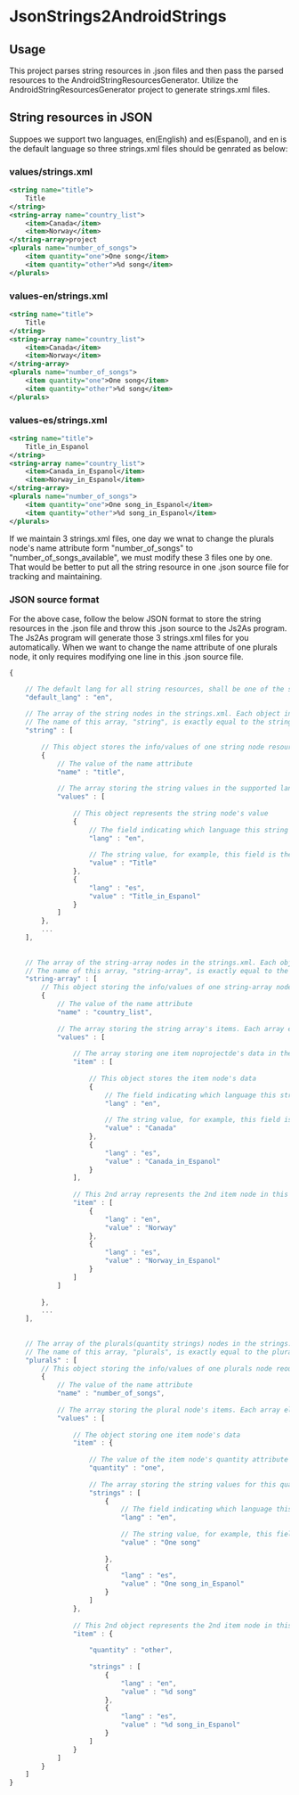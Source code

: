 JsonStrings2AndroidStrings
===============================


## Usage
This project parses string resources in .json files and then pass the parsed resources to the AndroidStringResourcesGenerator. Utilize the AndroidStringResourcesGenerator project to generate strings.xml files.


## String resources in JSON

Suppoes we support two languages, en(English) and es(Espanol), and en is the default language so three strings.xml files should be genrated as below:

### values/strings.xml
```xml
<string name="title">
	Title
</string>
<string-array name="country_list">
	<item>Canada</item>
	<item>Norway</item>
</string-array>project
<plurals name="number_of_songs">
	<item quantity="one">One song</item>
	<item quantity="other">%d song</item>
</plurals>
```

### values-en/strings.xml
```xml
<string name="title">
	Title
</string>
<string-array name="country_list">
	<item>Canada</item>
	<item>Norway</item>
</string-array>
<plurals name="number_of_songs">
	<item quantity="one">One song</item>
	<item quantity="other">%d song</item>
</plurals>
```

### values-es/strings.xml
```xml
<string name="title">
	Title_in_Espanol
</string>
<string-array name="country_list">
	<item>Canada_in_Espanol</item>
	<item>Norway_in_Espanol</item>
</string-array>
<plurals name="number_of_songs">
	<item quantity="one">One song_in_Espanol</item>
	<item quantity="other">%d song_in_Espanol</item>
</plurals>
```

If we maintain 3 strings.xml files, one day we wnat to change the plurals node's name attribute form "number_of_songs" to "number_of_songs_available", we must modify these 3 files one by one. That would be better to put all the string resource in one .json source file for tracking and maintaining.


### JSON source format

For the above case, follow the below JSON format to store the string resources in the .json file and throw this .json source to the Js2As program.
The Js2As program will generate those 3 strings.xml files for you automatically. When we want to change the name attribute of one plurals node, it only requires modifying one line in this .json source file.

```javascript
{

	// The default lang for all string resources, shall be one of the supported langs in the below string resources.
	"default_lang" : "en",
	
	// The array of the string nodes in the strings.xml. Each object in the array represents one string node.
	// The name of this array, "string", is exactly equal to the string node's tag name, <string>
	"string" : [	
		
		// This object stores the info/values of one string node resource
		{
			// The value of the name attribute
			"name" : "title",
			
			// The array storing the string values in the supported langs
			"values" : [ 
				
				// This object represents the string node's value
				{
					// The field indicating which language this string value belongs to, for example this field says the supported lang is English(en).
					"lang" : "en",
					
					// The string value, for example, this field is the word, "Title", in Engish
					"value" : "Title" 
				},
				{
					"lang" : "es",
					"value" : "Title_in_Espanol"
				}
			]
		},
		...
	],
	
	
	// The array of the string-array nodes in the strings.xml. Each object in the array represents one string-array node.
	// The name of this array, "string-array", is exactly equal to the string-array node's tag name, <string-array>.
	"string-array" : [
		// This object storing the info/values of one string-array node reource
		{
			// The value of the name attribute
			"name" : "country_list",
			
			// The array storing the string array's items. Each array element stores one item node's data
			"values" : [
			
				// The array storing one item noprojectde's data in the supported langs
				"item" : [
				
					// This object stores the item node's data
					{
						// The field indicating which language this string value belongs to, for example this field says the supported lang is English(en).
						"lang" : "en",
						
						// The string value, for example, this field is the word, "Canada", in Engish
						"value" : "Canada" 
					},
					{
						"lang" : "es",
						"value" : "Canada_in_Espanol"
					}
				],
				
				// This 2nd array represents the 2nd item node in this string-array(with name="country_list") node.
				"item" : [
					{
						"lang" : "en",
						"value" : "Norway"
					},
					{
						"lang" : "es",
						"value" : "Norway_in_Espanol"
					}
				]
			]
		
		},
		...
	],
	
	
	// The array of the plurals(quantity strings) nodes in the strings.xml. Each object in the array represents one plurals node.
	// The name of this array, "plurals", is exactly equal to the plurals node's tag name, <plurals>.
	"plurals" : [
		// This object storing the info/values of one plurals node reource
		{
			// The value of the name attribute
			"name" : "number_of_songs",
			
			// The array storing the plural node's items. Each array element stores one item node's data
			"values" : [
			
				// The object storing one item node's data
				"item" : {
				
					// The value of the item node's quantity attribute
					"quantity" : "one",
					
					// The array storing the string values for this quantity in the supported langs
					"strings" : [
						{
							// The field indicating which language this string value belongs to, for example this field says the supported lang is English(en).
							"lang" : "en",
							
							// The string value, for example, this field is the word, "One song", in Engish
							"value" : "One song"
							
						},
						{
							"lang" : "es",
							"value" : "One song_in_Espanol"
						}
					]
				},
			
				// This 2nd object represents the 2nd item node in this plurals(with name="number_of_songs") node.
				"item" : {
				
					"quantity" : "other",
					
					"strings" : [
						{
							"lang" : "en",
							"value" : "%d song" 							
						},
						{
							"lang" : "es",
							"value" : "%d song_in_Espanol"
						}
					]
				}
			]
		}
	]
}
```

